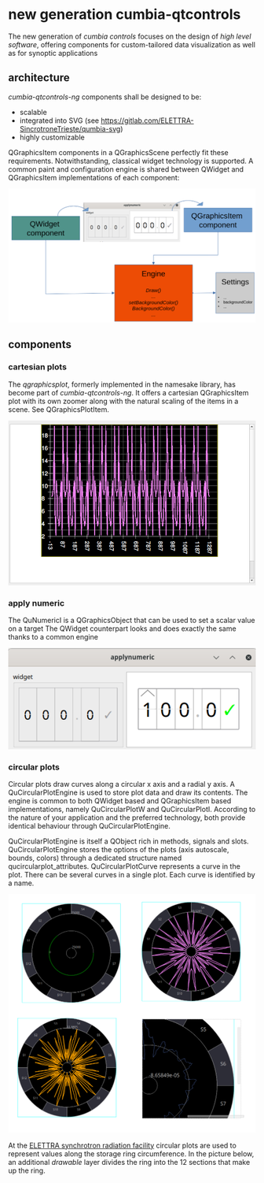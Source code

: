 # new generation cumbia-qtcontrols

The new generation of *cumbia controls* focuses on the design of *high level software*, offering 
components for custom-tailored data visualization as well as for synoptic applications


## architecture

*cumbia-qtcontrols-ng* components shall be designed to be:

- scalable 
- integrated into SVG (see https://gitlab.com/ELETTRA-SincrotroneTrieste/qumbia-svg)
- highly customizable

QGraphicsItem components in a QGraphicsScene perfectly fit these requirements. Notwithstanding,
classical widget technology is supported. 
A common paint and configuration engine is shared between QWidget and QGraphicsItem implementations
of each component:

![architecture diagram for cumbia-qtcontrols-ng components.](artwork/class-diagram.png)


## components

### cartesian plots

The *qgraphicsplot*, formerly implemented in the namesake library, has become part of *cumbia-qtcontrols-ng*.
It offers a cartesian QGraphicsItem plot with its own zoomer along with the natural scaling of the items in 
a scene. See QGraphicsPlotItem.

![QGraphicsPlotItem](artwork/qgraphicsplot.png)


### apply numeric

The QuNumericI is a QGraphicsObject that can be used to set a scalar value on a target
The QWidget counterpart looks and does exactly the same thanks to a common engine

![QuNumericW on the left and QuNumericI, the latter in a QGraphicsScene](artwork/qunumeric-1.png)


### circular plots

Circular plots draw curves along a circular x axis and a radial y axis.
A QuCircularPlotEngine is used to store plot data and draw its contents.
The engine is common to both QWidget based and QGraphicsItem based implementations, namely
QuCircularPlotW and QuCircularPlotI.
According to the nature of your application and the preferred technology, both provide
identical behaviour through QuCircularPlotEngine.

QuCircularPlotEngine is itself a QObject rich in methods, signals and slots.
QuCircularPlotEngine stores the options of the plots (axis autoscale, bounds, colors)
through a dedicated structure named qucircularplot_attributes.
QuCircularPlotCurve represents a curve in the plot. There can be several curves in a single
plot. Each curve is identified by a name.


![Four QuCircularPlotItem instances in a QGraphicsScene. One is zoomed.](artwork/circularplots.png)


At the [ELETTRA synchrotron radiation facility](https://www.elettra.eu) circular plots are used to represent
values along the storage ring circumference. In the picture below, an additional *drawable* layer divides the
ring into the 12 sections that make up the ring.
